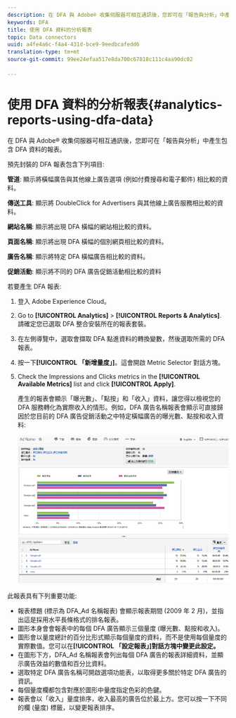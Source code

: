 ```yaml
---
description: 在 DFA 與 Adobe® 收集伺服器可相互通訊後，您即可在「報告與分析」中產生包含 DFA 資料的報表。
keywords: DFA
title: 使用 DFA 資料的分析報表
topic: Data connectors
uuid: a4fe4a6c-f4a4-431d-bce9-9eedbcafedd6
translation-type: tm+mt
source-git-commit: 99ee24efaa517e8da700c67818c111c4aa90dc02

---
```



# 使用 DFA 資料的分析報表{#analytics-reports-using-dfa-data}

在 DFA 與 Adobe® 收集伺服器可相互通訊後，您即可在「報告與分析」中產生包含 DFA 資料的報表。

預先封裝的 DFA 報表包含下列項目:

**管道**: 顯示將橫幅廣告與其他線上廣告選項 (例如付費搜尋和電子郵件) 相比較的資料。

**傳送工具**: 顯示將 DoubleClick for Advertisers 與其他線上廣告服務相比較的資料。

**網站名稱**: 顯示將出現 DFA 橫幅的網站相比較的資料。

**頁面名稱**: 顯示將出現 DFA 橫幅的個別網頁相比較的資料。

**廣告名稱**: 顯示將特定 DFA 橫幅廣告相比較的資料。

**促銷活動**: 顯示將不同的 DFA 廣告促銷活動相比較的資料

若要產生 DFA 報表:

1. 登入 Adobe Experience Cloud。
1. Go to **[!UICONTROL Analytics]** &gt; **[!UICONTROL Reports &amp; Analytics]**. 請確定您已選取 DFA 整合安裝所在的報表套裝。

1. 在左側導覽中，選取會擷取 DFA 點進資料的轉換變數，然後選取所需的 DFA 報表。
1. 按一下&#x200B;**[!UICONTROL 「新增量度」]**。這會開啟 Metric Selector 對話方塊。
1. Check the Impressions and Clicks metrics in the **[!UICONTROL Available Metrics]** list and click **[!UICONTROL Apply]**.

   產生的報表會顯示「曝光數」、「點按」和「收入」資料，讓您得以檢視您的 DFA 服務轉化為實際收入的情形。例如，DFA 廣告名稱報表會顯示可直接歸因於您目前的 DFA 廣告促銷活動之中特定橫幅廣告的曝光數、點按和收入資料:

   ![](assets/DFA_ad_name_report-sc15.png)

此報表具有下列重要功能:

* 報表標題 (標示為 DFA_Ad 名稱報表) 會顯示報表期間 (2009 年 2 月)，並指出這是採用水平長條格式的排名報表。
* 圖形本身會會報表中的每個 DFA 廣告顯示三個量度 (曝光數、點按和收入)。
* 圖形會以量度總計的百分比形式顯示每個量度的資料，而不是使用每個量度的實際數值。您可以在&#x200B;**[!UICONTROL 「設定報表」]對話方塊中變更此設定。**
* 在圖形下方，DFA_Ad 名稱報表會列出每個 DFA 廣告的報表詳細資料，並顯示廣告效益的數值和百分比資料。
* 選取特定 DFA 廣告名稱可開啟選項功能表，以取得更多關於特定 DFA 廣告的資訊。
* 每個量度欄都包含對應於圖形中量度指定色彩的色鍵。
* 報表會以「收入」量度排序，收入最高的廣告位於最上方。您可以按一下不同的欄 (量度) 標籤，以變更報表排序。
